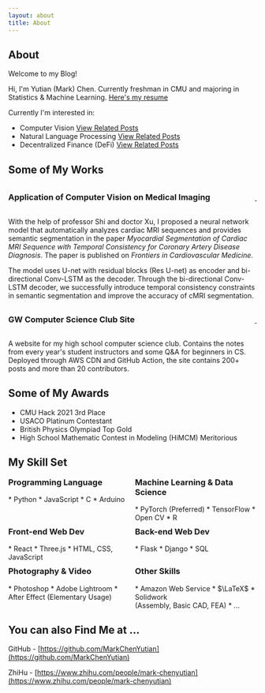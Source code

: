 ```yaml
---
layout: about
title: About
---
```


## About

Welcome to my Blog!

Hi, I'm Yutian (Mark) Chen. Currently freshman in CMU and majoring in Statistics & Machine Learning. [Here's my resume]({{site.baseurl}}/assets/resume.pdf)

Currently I'm interested in:

* Computer Vision [View Related Posts]({{site.baseurl}}/tags.html#Computer%20Vision)
* Natural Language Processing [View Related Posts]({{site.baseurl}}/tags.html#NLP)
* Decentralized Finance (DeFi) [View Related Posts]({{site.baseurl}}/tags.html#Decentralized%20Finance)

## Some of My Works
<div style="display:flex; justify-content: space-between; align-items: baseline;">
    <h3 style="margin-top: 1rem;" hide-toc=true>Application of Computer Vision on Medical Imaging</h3>
    <a class="fa fa-external-link" href="https://arxiv.org/pdf/2012.14564.pdf" aria-hidden="true">&nbsp;</a>
</div>

With the help of professor Shi and doctor Xu, I proposed a neural network model that automatically analyzes cardiac MRI sequences and provides semantic segmentation in the paper *Myocardial Segmentation of Cardiac MRI Sequence with Temporal Consistency for Coronary Artery Disease Diagnosis*. The paper is published on *Frontiers in Cardiovascular Medicine*.

The model uses U-net with residual blocks (Res U-net) as encoder and bi-directional Conv-LSTM as the decoder. Through the bi-directional Conv-LSTM decoder, we successfully introduce temporal consistency constraints in semantic segmentation and improve the accuracy of cMRI segmentation.

<div style="display:flex; justify-content: space-between; align-items: baseline;">
    <h3 style="margin-top: 1rem;" hide-toc=true>GW Computer Science Club Site</h3>
    <a class="fa fa-external-link" href="https://gwcs.xyz" aria-hidden="true">&nbsp;</a>
</div>

A website for my high school computer science club. Contains the notes from every year's student instructors and some Q&A for beginners in CS. Deployed through AWS CDN and GitHub Action, the site contains 200+ posts and more than 20 contributors.

## Some of My Awards

* CMU Hack 2021 3rd Place
* USACO Platinum Contestant
* British Physics Olympiad Top Gold
* High School Mathematic Contest in Modeling (HiMCM) Meritorious

## My Skill Set

<div style="display: grid; grid-template-columns: repeat(2, 1fr); gap: 10px;">
<div markdown=1>
<h3 style="margin-top: 0;" hide-toc=true>Programming Language</h3>
* Python
* JavaScript
* C
* Arduino
</div>
<div markdown=1>
<h3 style="margin-top: 0;" hide-toc=true>Machine Learning &amp; Data Science</h3>
* PyTorch (Preferred)
* TensorFlow
* Open CV
* R
</div>
<div markdown=1>
<h3 style="margin-top: 0;" hide-toc=true>Front-end Web Dev</h3>
* React
* Three.js
* HTML, CSS, JavaScript
</div>
<div markdown=1>
<h3 style="margin-top: 0;" hide-toc=true>Back-end Web Dev</h3>
* Flask
* Django
* SQL
</div>
<div markdown=1>
<h3 style="margin-top: 0;" hide-toc=true>Photography & Video</h3>
* Photoshop
* Adobe Lightroom
* After Effect (Elementary Usage)
</div>
<div markdown=1>
<h3 style="margin-top: 0;" hide-toc=true>Other Skills</h3>
* Amazon Web Service
* $\LaTeX$
* Solidwork <br/>(Assembly, Basic CAD, FEA)
* ...
</div>
</div>

## You can also Find Me at ...

GitHub - [https://github.com/MarkChenYutian](https://github.com/MarkChenYutian)

ZhiHu - [https://www.zhihu.com/people/mark-chenyutian](https://www.zhihu.com/people/mark-chenyutian)
